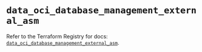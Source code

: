 # `data_oci_database_management_external_asm`

Refer to the Terraform Registry for docs: [`data_oci_database_management_external_asm`](https://registry.terraform.io/providers/oracle/oci/7.19.0/docs/data-sources/database_management_external_asm).
